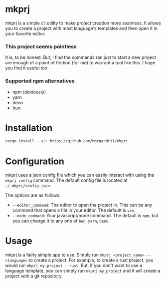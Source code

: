 # mkprj
mkprj is a simple cli utility to make project creation more seamless. It allows you to create a project with most language's templates and then open it in your favorite editor.

### This project seems pointless
It is, to be honest. But, I find the commands ran just to start a new project are enough of a point of friction (for me) to warrant a tool like this. I hope you find it useful too.

### Supported npm alternatives
- npm (obviously)
- yarn
- deno
- bun

### 

# Installation
```bash
cargo install --git https://github.com/Morgandri1/mkprj
```

# Configuration
mkprj uses a json config file which you can easily interact with using the `mkprj config` command. The default config file is located at `~/.mkprj/config.json`.

The options are as follows:
- `--editor_command`: The editor to open the project in. This can be any command that opens a file in your editor. The default is `vim`.
- `--node_command`: Your javascript/node command. The default is `npm`, but you can change it to any one of `bun`, `yarn`, `deno`.

# Usage
mkprj is a fairly simple app to use. Simply run `mkprj <project_name> --<language>` to create a project. For example, to create a rust project, you would run `mkprj my_project --rust`. But, if you don't want to use a language template, you can simply run `mkprj my_project` and it will create a project with a git repository.